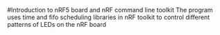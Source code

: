#Introduction to nRF5 board and nRF command line toolkit
The program uses time and fifo scheduling libraries in nRF toolkit to control different patterns of LEDs on the nRF board